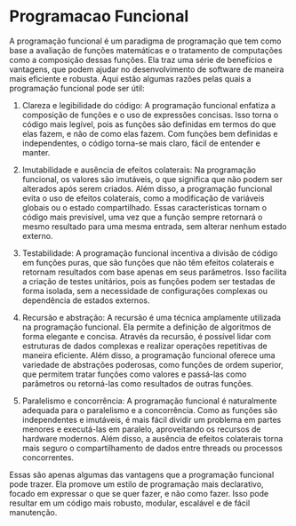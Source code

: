 # Programacao Funcional
 

A programação funcional é um paradigma de programação que tem como base a avaliação de funções matemáticas e o tratamento de computações como a composição dessas funções. Ela traz uma série de benefícios e vantagens, que podem ajudar no desenvolvimento de software de maneira mais eficiente e robusta. Aqui estão algumas razões pelas quais a programação funcional pode ser útil:

1. Clareza e legibilidade do código: A programação funcional enfatiza a composição de funções e o uso de expressões concisas. Isso torna o código mais legível, pois as funções são definidas em termos do que elas fazem, e não de como elas fazem. Com funções bem definidas e independentes, o código torna-se mais claro, fácil de entender e manter.

2. Imutabilidade e ausência de efeitos colaterais: Na programação funcional, os valores são imutáveis, o que significa que não podem ser alterados após serem criados. Além disso, a programação funcional evita o uso de efeitos colaterais, como a modificação de variáveis globais ou o estado compartilhado. Essas características tornam o código mais previsível, uma vez que a função sempre retornará o mesmo resultado para uma mesma entrada, sem alterar nenhum estado externo.

3. Testabilidade: A programação funcional incentiva a divisão de código em funções puras, que são funções que não têm efeitos colaterais e retornam resultados com base apenas em seus parâmetros. Isso facilita a criação de testes unitários, pois as funções podem ser testadas de forma isolada, sem a necessidade de configurações complexas ou dependência de estados externos.

4. Recursão e abstração: A recursão é uma técnica amplamente utilizada na programação funcional. Ela permite a definição de algoritmos de forma elegante e concisa. Através da recursão, é possível lidar com estruturas de dados complexas e realizar operações repetitivas de maneira eficiente. Além disso, a programação funcional oferece uma variedade de abstrações poderosas, como funções de ordem superior, que permitem tratar funções como valores e passá-las como parâmetros ou retorná-las como resultados de outras funções.

5. Paralelismo e concorrência: A programação funcional é naturalmente adequada para o paralelismo e a concorrência. Como as funções são independentes e imutáveis, é mais fácil dividir um problema em partes menores e executá-las em paralelo, aproveitando os recursos de hardware modernos. Além disso, a ausência de efeitos colaterais torna mais seguro o compartilhamento de dados entre threads ou processos concorrentes.

Essas são apenas algumas das vantagens que a programação funcional pode trazer. Ela promove um estilo de programação mais declarativo, focado em expressar o que se quer fazer, e não como fazer. Isso pode resultar em um código mais robusto, modular, escalável e de fácil manutenção.